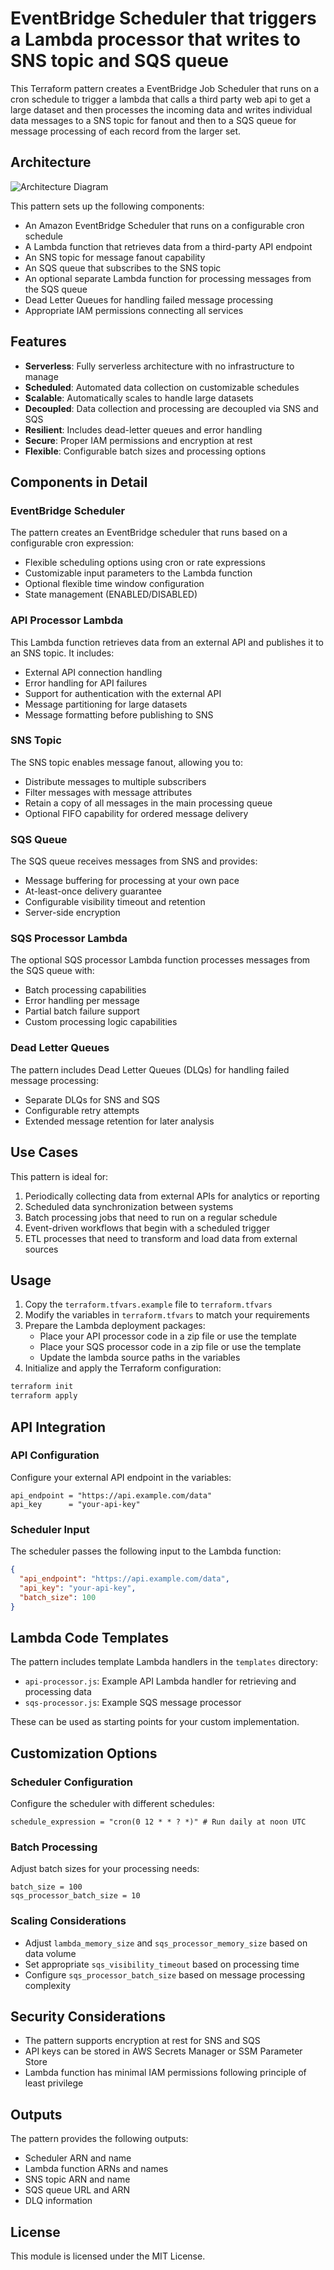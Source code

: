 # EventBridge Scheduler that triggers a Lambda processor that writes to SNS topic and SQS queue

This Terraform pattern creates a EventBridge Job Scheduler that runs on a cron schedule to trigger a lambda that calls a third party web api to get a large dataset and then processes the incoming data and writes individual data messages to a SNS topic for fanout and then to a SQS queue for message processing of each record from the larger set.

## Architecture

![Architecture Diagram](./architecture.png)

This pattern sets up the following components:

- An Amazon EventBridge Scheduler that runs on a configurable cron schedule
- A Lambda function that retrieves data from a third-party API endpoint
- An SNS topic for message fanout capability
- An SQS queue that subscribes to the SNS topic
- An optional separate Lambda function for processing messages from the SQS queue
- Dead Letter Queues for handling failed message processing
- Appropriate IAM permissions connecting all services

## Features

- **Serverless**: Fully serverless architecture with no infrastructure to manage
- **Scheduled**: Automated data collection on customizable schedules
- **Scalable**: Automatically scales to handle large datasets
- **Decoupled**: Data collection and processing are decoupled via SNS and SQS
- **Resilient**: Includes dead-letter queues and error handling
- **Secure**: Proper IAM permissions and encryption at rest
- **Flexible**: Configurable batch sizes and processing options

## Components in Detail

### EventBridge Scheduler

The pattern creates an EventBridge scheduler that runs based on a configurable cron expression:

- Flexible scheduling options using cron or rate expressions
- Customizable input parameters to the Lambda function
- Optional flexible time window configuration
- State management (ENABLED/DISABLED)

### API Processor Lambda

This Lambda function retrieves data from an external API and publishes it to an SNS topic. It includes:

- External API connection handling
- Error handling for API failures
- Support for authentication with the external API
- Message partitioning for large datasets
- Message formatting before publishing to SNS

### SNS Topic

The SNS topic enables message fanout, allowing you to:

- Distribute messages to multiple subscribers
- Filter messages with message attributes
- Retain a copy of all messages in the main processing queue
- Optional FIFO capability for ordered message delivery

### SQS Queue

The SQS queue receives messages from SNS and provides:

- Message buffering for processing at your own pace
- At-least-once delivery guarantee
- Configurable visibility timeout and retention
- Server-side encryption

### SQS Processor Lambda

The optional SQS processor Lambda function processes messages from the SQS queue with:

- Batch processing capabilities
- Error handling per message
- Partial batch failure support
- Custom processing logic capabilities

### Dead Letter Queues

The pattern includes Dead Letter Queues (DLQs) for handling failed message processing:

- Separate DLQs for SNS and SQS
- Configurable retry attempts
- Extended message retention for later analysis

## Use Cases

This pattern is ideal for:

1. Periodically collecting data from external APIs for analytics or reporting
2. Scheduled data synchronization between systems
3. Batch processing jobs that need to run on a regular schedule
4. Event-driven workflows that begin with a scheduled trigger
5. ETL processes that need to transform and load data from external sources

## Usage

1. Copy the `terraform.tfvars.example` file to `terraform.tfvars`
2. Modify the variables in `terraform.tfvars` to match your requirements
3. Prepare the Lambda deployment packages:
   - Place your API processor code in a zip file or use the template
   - Place your SQS processor code in a zip file or use the template
   - Update the lambda source paths in the variables
4. Initialize and apply the Terraform configuration:

```bash
terraform init
terraform apply
```

## API Integration

### API Configuration

Configure your external API endpoint in the variables:

```hcl
api_endpoint = "https://api.example.com/data"
api_key      = "your-api-key"
```

### Scheduler Input

The scheduler passes the following input to the Lambda function:

```json
{
  "api_endpoint": "https://api.example.com/data",
  "api_key": "your-api-key",
  "batch_size": 100
}
```

## Lambda Code Templates

The pattern includes template Lambda handlers in the `templates` directory:

- `api-processor.js`: Example API Lambda handler for retrieving and processing data
- `sqs-processor.js`: Example SQS message processor

These can be used as starting points for your custom implementation.

## Customization Options

### Scheduler Configuration

Configure the scheduler with different schedules:

```hcl
schedule_expression = "cron(0 12 * * ? *)" # Run daily at noon UTC
```

### Batch Processing

Adjust batch sizes for your processing needs:

```hcl
batch_size = 100
sqs_processor_batch_size = 10
```

### Scaling Considerations

- Adjust `lambda_memory_size` and `sqs_processor_memory_size` based on data volume
- Set appropriate `sqs_visibility_timeout` based on processing time
- Configure `sqs_processor_batch_size` based on message processing complexity

## Security Considerations

- The pattern supports encryption at rest for SNS and SQS
- API keys can be stored in AWS Secrets Manager or SSM Parameter Store
- Lambda function has minimal IAM permissions following principle of least privilege

## Outputs

The pattern provides the following outputs:

- Scheduler ARN and name
- Lambda function ARNs and names
- SNS topic ARN and name
- SQS queue URL and ARN
- DLQ information

## License

This module is licensed under the MIT License.